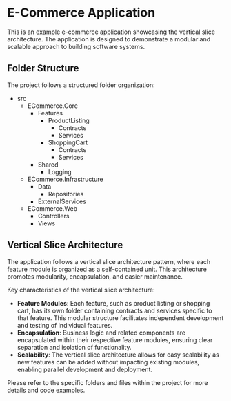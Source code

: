 # E-Commerce Application

This is an example e-commerce application showcasing the vertical slice architecture. The application is designed to demonstrate a modular and scalable approach to building software systems.

## Folder Structure

The project follows a structured folder organization:

- src
  - ECommerce.Core
    - Features
      - ProductListing
        - Contracts
        - Services
      - ShoppingCart
        - Contracts
        - Services
    - Shared
      - Logging
  - ECommerce.Infrastructure
    - Data
      - Repositories
    - ExternalServices
  - ECommerce.Web
    - Controllers
    - Views

## Vertical Slice Architecture

The application follows a vertical slice architecture pattern, where each feature module is organized as a self-contained unit. This architecture promotes modularity, encapsulation, and easier maintenance.

Key characteristics of the vertical slice architecture:

- **Feature Modules**: Each feature, such as product listing or shopping cart, has its own folder containing contracts and services specific to that feature. This modular structure facilitates independent development and testing of individual features.
- **Encapsulation**: Business logic and related components are encapsulated within their respective feature modules, ensuring clear separation and isolation of functionality.
- **Scalability**: The vertical slice architecture allows for easy scalability as new features can be added without impacting existing modules, enabling parallel development and deployment.

Please refer to the specific folders and files within the project for more details and code examples.
